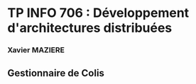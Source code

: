 # TP INFO 706 : Développement d'architectures distribuées
### Xavier MAZIERE
## Gestionnaire de Colis
